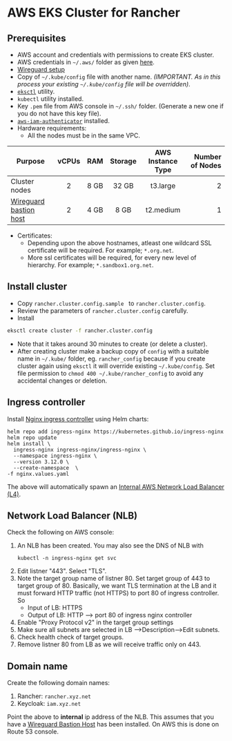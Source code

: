 # AWS EKS Cluster for Rancher

## Prerequisites
* AWS account and credentials with permissions to create EKS cluster.
* AWS credentials in `~/.aws/` folder as given [here](https://docs.aws.amazon.com/cli/latest/userguide/cli-configure-files.html).
* [Wireguard setup](https://docs.mosip.io/1.2.0/deployment/sandbox-deployment/wireguard-bastion)
* Copy of `~/.kube/config` file with another name. _(IMPORTANT. As in this process your existing `~/.kube/config` file will be overridden)_.
* [`eksctl`](https://docs.aws.amazon.com/eks/latest/userguide/eksctl.html) utility.
* `kubectl` utility installed.
* Key `.pem` file from AWS console in `~/.ssh/` folder. (Generate a new one if you do not have this key file).
* [`aws-iam-authenticator`](https://docs.aws.amazon.com/eks/latest/userguide/install-aws-iam-authenticator.html) installed.
* Hardware requirements:
    * All the nodes must be in the same VPC.

|Purpose|vCPUs|RAM|Storage|AWS Instance Type|Number of Nodes|
|---|:---:|:---:|:---:|:---:|---:|
|Cluster nodes | 2 | 8 GB | 32 GB | t3.large |2|
|[Wireguard bastion host](https://docs.mosip.io/1.2.0/deployment/sandbox-deployment/wireguard-bastion)| 2 | 4 GB | 8 GB | t2.medium |1|

* Certificates:
    * Depending upon the above hostnames, atleast one wildcard SSL certificate will be required. For example; `*.org.net`.
    * More ssl certificates will be required, for every new level of hierarchy. For example; `*.sandbox1.org.net`.

## Install cluster
* Copy `rancher.cluster.config.sample ` to `rancher.cluster.config`.  
* Review the parameters of `rancher.cluster.config` carefully.
* Install
```sh
eksctl create cluster -f rancher.cluster.config
```
* Note that it takes around 30 minutes to create (or delete a cluster).
* After creating cluster make a backup copy of `config` with a suitable name in `~/.kube/` folder, eg. `rancher_config` because if you create cluster again using `eksctl` it will override existing `~/.kube/config`. Set file permission to `chmod 400 ~/.kube/rancher_config` to avoid any accidental changes or deletion.

## Ingress controller 
Install [Nginx ingress controller](https://kubernetes.github.io/ingress-nginx/deploy/) using Helm charts:
```
helm repo add ingress-nginx https://kubernetes.github.io/ingress-nginx
helm repo update
helm install \                               
  ingress-nginx ingress-nginx/ingress-nginx \
  --namespace ingress-nginx \
  --version 3.12.0 \
  --create-namespace  \
-f nginx.values.yaml
```

The above will automatically spawn an [Internal AWS Network Load Balancer (L4)](https://docs.aws.amazon.com/elasticloadbalancing/latest/network/create-network-load-balancer.html).  

## Network Load Balancer (NLB)

Check the following on AWS console:

1. An NLB has been created. You may also see the DNS of NLB with
    ```
    kubectl -n ingress-nginx get svc
    ```
1. Edit listner "443". Select "TLS".
1. Note the target group name of listner 80. Set target group of 443 to target group of 80.  Basically, we want TLS termination at the LB and it must forward HTTP traffic (not HTTPS) to port 80 of ingress controller.  So
    * Input of LB:  HTTPS
    * Output of LB: HTTP --> port 80 of ingress nginx controller
1. Enable "Proxy Protocol v2" in the target group settings
1. Make sure all subnets are selected in LB -->Description-->Edit subnets.
1. Check health check of target groups.
1. Remove listner 80 from LB as we will receive traffic only on 443.

## Domain name
Create the following domain names:
1. Rancher: `rancher.xyz.net` 
2. Keycloak: `iam.xyz.net`  

Point the above to **internal** ip address of the NLB. This assumes that you have a [Wireguard Bastion Host](https://docs.mosip.io/1.2.0/deployment/sandbox-deployment/wireguard-bastion) has been installed. On AWS this is done on Route 53 console. 
